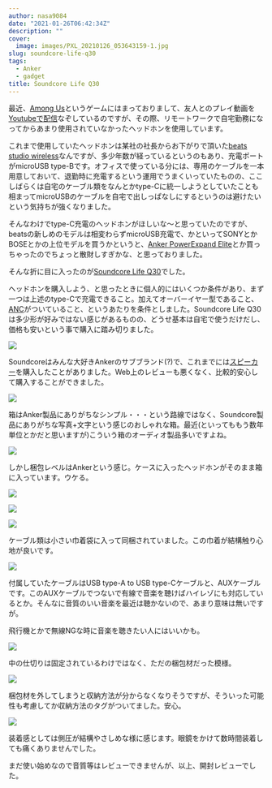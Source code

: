 ```yaml
---
author: nasa9084
date: "2021-01-26T06:42:34Z"
description: ""
cover:
  image: images/PXL_20210126_053643159-1.jpg
slug: soundcore-life-q30
tags:
  - Anker
  - gadget
title: Soundcore Life Q30
---
```



最近、[Among Us]()というゲームにはまっておりまして、友人とのプレイ動画を[Youtubeで配信]()なぞしているのですが、その際、リモートワークで自宅勤務になってからあまり使用されていなかったヘッドホンを使用しています。

これまで使用していたヘッドホンは某社の社長からお下がりで頂いた[beats studio wireless]()なんですが、多少年数が経っているというのもあり、充電ポートがmicroUSB type-Bです。オフィスで使っている分には、専用のケーブルを一本用意しておいて、退勤時に充電するという運用でうまくいっていたものの、ここしばらくは自宅のケーブル類をなんとかtype-Cに統一しようとしていたことも相まってmicroUSBのケーブルを自宅で出しっぱなしにするというのは避けたいという気持ちが強くなりました。

そんなわけでtype-C充電のヘッドホンがほしいな〜と思っていたのですが、beatsの新しめのモデルは相変わらずmicroUSB充電で、かといってSONYとかBOSEとかの上位モデルを買うかというと、[Anker PowerExpand Elite](/anker-powerexpand-elite-13-in-1/)とか買っちゃったのでちょっと散財しすぎかな、と思っておりました。

そんな折に目に入ったのが[Soundcore Life Q30]()でした。

ヘッドホンを購入しよう、と思ったときに個人的にはいくつか条件があり、まず一つは上述のtype-Cで充電できること。加えてオーバーイヤー型であること、[ANC]()がついていること、というあたりを条件としました。Soundcore Life Q30は多少形が好みではない感じがあるものの、どうせ基本は自宅で使うだけだし、価格も安いという事で購入に踏み切りました。

![](images/PXL_20210126_051223360.jpg)

Soundcoreはみんな大好きAnkerのサブブランド(?)で、これまでには[スピーカー](/anker-soundcore-motionb/)を購入したことがありました。Web上のレビューも悪くなく、比較的安心して購入することができました。

![](images/PXL_20210126_051401378.jpg)

箱はAnker製品にありがちなシンプル・・・という路線ではなく、Soundcore製品にありがちな写真+文字という感じのおしゃれな箱。最近(といってももう数年単位とかだと思いますが)こういう箱のオーディオ製品多いですよね。

![](images/PXL_20210126_051420884.jpg)

しかし梱包レベルはAnkerという感じ。ケースに入ったヘッドホンがそのまま箱に入っています。ウケる。

![](images/PXL_20210126_051437249.jpg)

![](images/PXL_20210126_051457893.jpg)

![](images/PXL_20210126_051537937.jpg)

ケーブル類は小さい巾着袋に入って同梱されていました。この巾着が結構触り心地が良いです。

![](images/PXL_20210126_051555602.jpg)

付属していたケーブルはUSB type-A to USB type-Cケーブルと、AUXケーブルです。このAUXケーブルでつないで有線で音楽を聴けばハイレゾにも対応しているとか。そんなに音質のいい音楽を最近は聴かないので、あまり意味は無いですが。

飛行機とかで無線NGな時に音楽を聴きたい人にはいいかも。

![](images/PXL_20210126_051637356.jpg)

中の仕切りは固定されているわけではなく、ただの梱包材だった模様。

![](images/PXL_20210126_051707985.jpg)

梱包材を外してしまうと収納方法が分からなくなりそうですが、そういった可能性も考慮してか収納方法のタグがついてました。安心。

![](images/PXL_20210126_053643159.jpg)

装着感としては側圧が結構やさしめな様に感じます。眼鏡をかけて数時間装着しても痛くありませんでした。

まだ使い始めなので音質等はレビューできませんが、以上、開封レビューでした。



